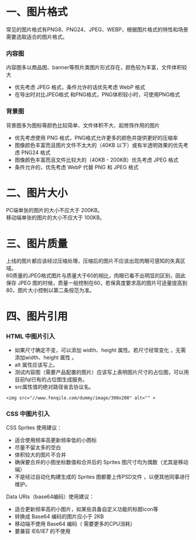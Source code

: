 # 一、图片格式
常见的图片格式有PNG8、PNG24、JPEG、WEBP，根据图片格式的特性和场景需要选取适合的图片格式。
### 内容图
内容图多以商品图、banner等照片类图片形式存在，颜色较为丰富，文件体积较大   
- 优先考虑 JPEG 格式，条件允许的话优先考虑 WebP 格式
- 在导出时对比JPEG格式 和PNG格式，PNG体积较小时，可使用PNG格式
### 背景图
背景图多为图标等颜色比较简单、文件体积不大、起修饰作用的图片
- 优先考虑使用 PNG 格式，PNG格式允许更多的颜色并提供更好的压缩率
- 图像颜色丰富而且图片文件不太大的（40KB 以下）或有半透明效果的优先考虑 PNG24 格式
- 图像颜色丰富而且文件比较大的（40KB - 200KB）优先考虑 JPEG 格式
- 条件允许的，优先考虑 WebP 代替 PNG 和 JPEG 格式

# 二、图片大小
PC端单张的图片的大小不应大于 200KB。  
移动端单张的图片的大小不应大于 100KB。
 
# 三、图片质量
上线的图片都应该经过压缩处理，压缩后的图片不应该出现肉眼可感知的失真区域。  
60质量的JPEG格式图片与质量大于60的相比，肉眼已看不出明显的区别，因此保存 JPEG 图的时候，质量一般控制在60，若保真度要求高的图片可适量提高到 80，图片大小控制以第二条规范为准。
 
# 四、图片引用
### HTML 中图片引入
- 如果尺寸确定不变，可以添加 width、height 属性。若尺寸经常变化 ，无需添加width、height 属性 。
- alt 属性应该写上。
- 测试内容图（需要产品配置的图片）应该写上表明图片尺寸的占位图，可以用目前fql已有的占位图生成服务。
- src属性值的绝对路径省去协议名。
```
<img src="//www.fenqile.com/dummy/image/300x200" alt="" >
```
### CSS 中图片引入
CSS Sprites 使用建议：
- 适合使用频率高更新频率低的小图标
- 尽量不留太多的空白
- 体积较大的图片不合并
- 确保要合并的小图坐标数值和合并后的 Sprites 图尺寸均为偶数（尤其是移动端）
- 不是经过自动化构建生成的 Sprites 图都要上传PSD文件 ，以便其他同事进行维护。

Data URIs（base64编码）使用建议：
- 适合更新频率高的小图片，如某些具备自定义功能的标题icon等
- 转换成 Base64 编码的图片应小于 2KB
- 移动端不使用 Base64 编码（ 需要更多的CPU消耗）
- 要兼容 IE6/IE7 的不使用
